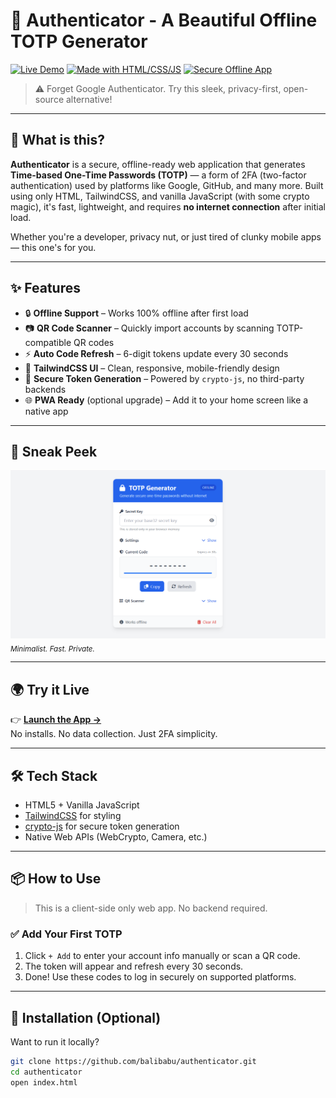 # 🔐 Authenticator - A Beautiful Offline TOTP Generator

[![Live Demo](https://img.shields.io/badge/Live-Demo-green?style=for-the-badge)](https://balibabu.github.io/authenticator)
[![Made with HTML/CSS/JS](https://img.shields.io/badge/Built%20with-HTML%20%7C%20TailwindCSS%20%7C%20JS-blue?style=for-the-badge)](#)
[![Secure Offline App](https://img.shields.io/badge/Secure-Offline%20First-lightgrey?style=for-the-badge)](#)

> ⚠️ Forget Google Authenticator. Try this sleek, privacy-first, open-source alternative!

---

## 🚀 What is this?

**Authenticator** is a secure, offline-ready web application that generates **Time-based One-Time Passwords (TOTP)** — a form of 2FA (two-factor authentication) used by platforms like Google, GitHub, and many more. Built using only HTML, TailwindCSS, and vanilla JavaScript (with some crypto magic), it's fast, lightweight, and requires **no internet connection** after initial load.

Whether you're a developer, privacy nut, or just tired of clunky mobile apps — this one's for you.

---

## ✨ Features

- 🔒 **Offline Support** – Works 100% offline after first load
- 📷 **QR Code Scanner** – Quickly import accounts by scanning TOTP-compatible QR codes
- ⚡ **Auto Code Refresh** – 6-digit tokens update every 30 seconds
- 🌈 **TailwindCSS UI** – Clean, responsive, mobile-friendly design
- 🔑 **Secure Token Generation** – Powered by `crypto-js`, no third-party backends
- 🌐 **PWA Ready** (optional upgrade) – Add it to your home screen like a native app

---

## 📸 Sneak Peek

![App Screenshot](https://raw.githubusercontent.com/balibabu/authenticator/refs/heads/main/screenshot.png)  
<sub>*Minimalist. Fast. Private.*</sub>

---

## 🌍 Try it Live

👉 **[Launch the App →](https://balibabu.github.io/authenticator)**  
No installs. No data collection. Just 2FA simplicity.

---

## 🛠 Tech Stack

- HTML5 + Vanilla JavaScript  
- [TailwindCSS](https://tailwindcss.com) for styling  
- [crypto-js](https://github.com/brix/crypto-js) for secure token generation  
- Native Web APIs (WebCrypto, Camera, etc.)

---

## 📦 How to Use

> This is a client-side only web app. No backend required.

### ✅ Add Your First TOTP

1. Click `+ Add` to enter your account info manually or scan a QR code.
2. The token will appear and refresh every 30 seconds.
3. Done! Use these codes to log in securely on supported platforms.

---

## 📁 Installation (Optional)

Want to run it locally?

```bash
git clone https://github.com/balibabu/authenticator.git
cd authenticator
open index.html
